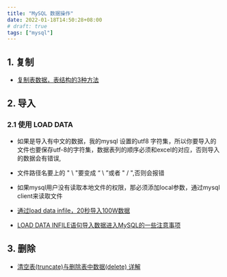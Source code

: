 ```yaml
---
title: "MySQL 数据操作"
date: 2022-01-18T14:50:28+08:00
# draft: true
tags: ["mysql"]
---
```


## 1. 复制

- [复制表数据，表结构的3种方法](http://blog.51yip.com/mysql/1311.html)

## 2. 导入

### 2.1 使用 LOAD DATA

- 如果是导入有中文的数据，我的mysql 设置的utf8 字符集，所以你要导入的 文件也要保存utf-8的字符集，数据表列的顺序必须和excel的对应，否则导入的数据会有错误,
- 文件路径名要上的 " \ "要变成 “ \ ”或者 " / ",否则会报错
- 如果mysql用户没有读取本地文件的权限，那必须添加local参数，通过mysql client来读取文件

- [通过load data infile，20秒导入100W数据](https://blog.csdn.net/JavaReact/article/details/78854283)
- [LOAD DATA INFILE语句导入数据进入MySQL的一些注意事项](https://www.jianshu.com/p/dc94471d6778)

## 3. 删除

 - [清空表(truncate)与删除表中数据(delete) 详解](https://blog.csdn.net/chenshun123/article/details/79676446)